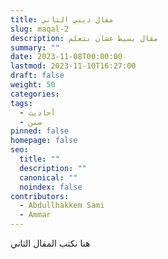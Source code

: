 ```yaml
---
title: مقال ديني الثاني
slug: maqal-2
description: مقال بسيط عشان نتعلم
summary: ""
date: 2023-11-08T00:00:00
lastmod: 2023-11-10T16:27:00
draft: false
weight: 50
categories:
tags:
  - أحاديث
  - سنن
pinned: false
homepage: false
seo:
  title: ""
  description: ""
  canonical: ""
  noindex: false
contributors:
  - Abdullhakkem Sami
  - Ammar
---
```


هنا نكتب المقال الثاني
